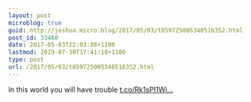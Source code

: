 ```yaml
---
layout: post
microblog: true
guid: http://joshua.micro.blog/2017/05/03/t859725005340516352.html
post_id: 33460
date: 2017-05-03T22:03:08+1100
lastmod: 2019-07-30T17:41:18+1100
type: post
url: /2017/05/03/t859725005340516352.html
---
```

In this world you will have trouble [t.co/Rk1sPI1Wi...](https://t.co/Rk1sPI1WiW)
